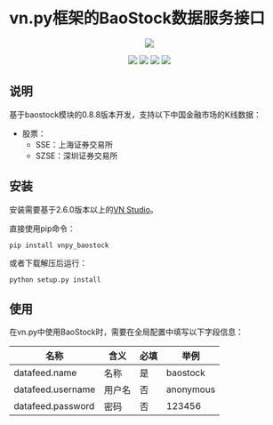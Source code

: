 # vn.py框架的BaoStock数据服务接口

<p align="center">
  <img src ="https://vnpy.oss-cn-shanghai.aliyuncs.com/vnpy-logo.png"/>
</p>

<p align="center">
    <img src ="https://img.shields.io/badge/version-1.0.0-blueviolet.svg"/>
    <img src ="https://img.shields.io/badge/platform-windows|linux|macos-yellow.svg"/>
    <img src ="https://img.shields.io/badge/python-3.7-blue.svg"/>
    <img src ="https://img.shields.io/github/license/vnpy/vnpy.svg?color=orange"/>
</p>

## 说明

基于baostock模块的0.8.8版本开发，支持以下中国金融市场的K线数据：

* 股票：
  * SSE：上海证券交易所
  * SZSE：深圳证券交易所

## 安装

安装需要基于2.6.0版本以上的[VN Studio](https://www.vnpy.com)。

直接使用pip命令：

```
pip install vnpy_baostock
```

或者下载解压后运行：

```
python setup.py install
```

## 使用

在vn.py中使用BaoStock时，需要在全局配置中填写以下字段信息：

|名称|含义|必填|举例|
|---------|----|---|---|
|datafeed.name|名称|是|baostock|
|datafeed.username|用户名|否|anonymous|
|datafeed.password|密码|否|123456|
